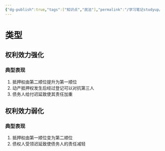 ```yaml
---
{"dg-publish":true,"tags":["知识点","民法"],"permalink":"/学习笔记studyup/知识点cheese/权利效力变更/","dgPassFrontmatter":true,"created":"2024-07-14T11:17:34.029+08:00","updated":"2024-10-27T19:58:28.426+08:00"}
---
```


# 类型
## 权利效力强化
### 典型表现 
1. 抵押权由第二顺位提升为第一顺位
2. 动产抵押权发生后经过登记可以对抗第三人
3. 债务人给付迟延致使其责任加重
## 权利效力弱化
### 典型表现 
1. 抵押权由第一顺位变为第二顺位
2. 债权人受领迟延致使债务人的责任减轻
